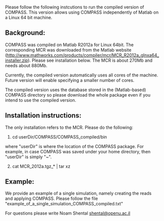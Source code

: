 Please follow the following instcutions to run the compiled version of COMPASS. This version allows using COMPASS independently of Matlab on a Linux 64 bit machine.


Background:
-----------

COMPASS was compiled on Matlab R2012a for Linux 64bit.
The corresponding MCR was downloaded from the Matlab website (http://www.mathworks.com/products/compiler/mcr/MCR_R2012a_glnxa64_installer.zip). Please see installation below. The MCR is about 270Mb and needs about 880Mb.  

Currently, the compiled version automatically uses all cores of the machine. Future version will enable specifying a smaller number of cores. 

The compiled version uses the database stored in the (Matlab-based) COMPASS directory so please download the whole package even if you intend to use the compiled version.
 

Installation instructions:
--------------------------

The only installation refers to the MCR. Please do the following:

1) cd userDir/COMPASS/COMPASS_compiled/bin

where "userDir" is where the location of the COMPASS package. For example, in case COMPASS was saved under your home directory, then "userDir" is simply "~".

2) cat MCR_2012a.tgz_* | tar xz


Example:
--------
We provide an example of a single simulation, namely creating the reads and applying COMPASS. Please follow the file "example_of_a_single_simulation_COMPASS_compiled.txt"

For questions please write Noam Shental
shental@openu.ac.il

